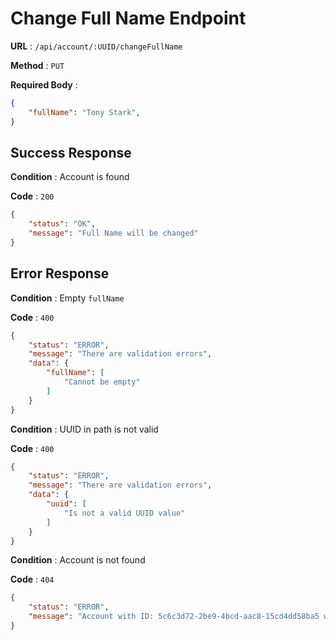 # Change Full Name Endpoint

**URL** : `/api/account/:UUID/changeFullName`

**Method** : `PUT`

**Required Body** : 
```json
{
    "fullName": "Tony Stark",
}
```

## Success Response

**Condition** : Account is found

**Code** : `200`
```json
{
    "status": "OK",
    "message": "Full Name will be changed"
}
```

## Error Response

**Condition** : Empty `fullName`

**Code** : `400`
```json
{
    "status": "ERROR",
    "message": "There are validation errors",
    "data": {
        "fullName": [
            "Cannot be empty"
        ]
    }
}
```

**Condition** : UUID in path is not valid

**Code** : `400`
```json
{
    "status": "ERROR",
    "message": "There are validation errors",
    "data": {
        "uuid": [
            "Is not a valid UUID value"
        ]
    }
}
```

**Condition** : Account is not found

**Code** : `404`
```json
{
    "status": "ERROR",
    "message": "Account with ID: 5c6c3d72-2be9-4bcd-aac8-15cd4dd58ba5 was not found"
}
```
